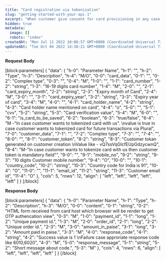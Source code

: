 ```yaml
---
title: "Card registration via tokenization"
slug: "getting-started-with-your-api-1"
excerpt: "When customer give consent for card provisioning in any case  of Iframe/Redirect & Seamless. Customer's consent would be a pass as Process Payment API request payload.\n\nFirst Time card tokenization- New is_card_to_be_saved field introduced which need to be pass with other card's details in Process payment API call. Card must be tokenized after successful capture transaction.\n\nNote: Merchant first need to call customer creation API along with customer activation process."
hidden: true
metadata: 
  image: []
  robots: "index"
createdAt: "Mon Jul 11 2022 10:08:57 GMT+0000 (Coordinated Universal Time)"
updatedAt: "Tue Oct 04 2022 14:38:21 GMT+0000 (Coordinated Universal Time)"
---
```

**Request Body** 

[block:parameters]
{
  "data": {
    "h-0": "Parameter Name",
    "h-1": "",
    "h-2": "Type",
    "h-3": "Description",
    "h-4": "M/O",
    "0-0": "card_data",
    "0-1": "",
    "0-2": "Complex type",
    "0-3": "",
    "0-4": "M",
    "1-0": "",
    "1-1": "card_number",
    "1-2": "string",
    "1-3": "16-19 digits card number",
    "1-4": "M",
    "2-0": "",
    "2-1": "card_expiry_month",
    "2-2": "string",
    "2-3": "Expiry month of Card",
    "2-4": "M",
    "3-0": "",
    "3-1": "card_expiry_year",
    "3-2": "string",
    "3-3": "Expiry year of card",
    "3-4": "M",
    "4-0": "",
    "4-1": "card_holder_name",
    "4-2": "string",
    "4-3": "Card holder name mentioned on card",
    "4-4": "o",
    "5-0": "",
    "5-1": "cvv",
    "5-2": "string",
    "5-3": "Card verification value",
    "5-4": "M",
    "6-0": "",
    "6-1": "is_card_to_be_saved",
    "6-2": "boolean",
    "6-3": "true/false",
    "6-4": "M -\"In case customer wants to tokenized card with us\".  \nvalue is true in case customer wants to tokenized card for future transactions via Plural",
    "7-0": "customer_data",
    "7-1": "",
    "7-2": "Complex type",
    "7-3": "",
    "7-4": "",
    "8-0": "",
    "8-1": "customer_token",
    "8-2": "string",
    "8-3": "Customer tokan generated on customer creation  \nValue like - vQ7ssVqGlcfEUpGdzycwnQ",
    "8-4": "M-\"In case customer wants to tokenize card with us then customer token is mandatory field\"",
    "9-0": "",
    "9-1": "mobile_no",
    "9-2": "string",
    "9-3": "10 digits Customer mobile number",
    "9-4": "O",
    "10-0": "",
    "10-1": "country_code",
    "10-2": "string",
    "10-3": "Country code for India is 91",
    "10-4": "O",
    "11-0": "",
    "11-1": "email_id",
    "11-2": "string",
    "11-3": "Customer email id",
    "11-4": "O"
  },
  "cols": 5,
  "rows": 12,
  "align": [
    "left",
    "left",
    "left",
    "left",
    "left"
  ]
}
[/block]


**Response Body** 

[block:parameters]
{
  "data": {
    "h-0": "Parameter Name",
    "h-1": "Type",
    "h-2": "Description",
    "h-3": "M/O",
    "0-0": "content",
    "0-1": "string",
    "0-2": "HTML form received from card host which browser will be render to get OTP authencation view",
    "0-3": "M",
    "1-0": "payment_id",
    "1-1": "long",
    "1-2": "Unique payment id.",
    "1-3": "M",
    "2-0": "order_id",
    "2-1": "long",
    "2-2": "Unique order id.",
    "2-3": "M",
    "3-0": "amount_in_paise",
    "3-1": "long",
    "3-2": "Amount paid in paise.",
    "3-3": "M",
    "4-0": "response_code",
    "4-1": "string",
    "4-2": "Success value is 1  \nFailure case approriate response code  like 6010,6020",
    "4-3": "M",
    "5-0": "response_message",
    "5-1": "string",
    "5-2": "Short message about code.",
    "5-3": "M"
  },
  "cols": 4,
  "rows": 6,
  "align": [
    "left",
    "left",
    "left",
    "left"
  ]
}
[/block]

